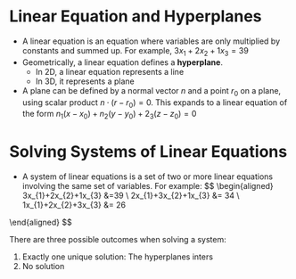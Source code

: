 # Linear Equation and Hyperplanes
- A linear equation is an equation where variables are only multiplied by constants and summed up. For example, $3x_{1}+2x_{2}+1x_{3}=39$
- Geometrically, a linear equation defines a **hyperplane**.
	- In 2D, a linear equation represents a line
	- In 3D, it represents a plane
- A plane can be defined by a normal vector $n$ and a point $r_{0}$ on a plane, using scalar product $n \cdot (r - r_{0}) = 0$. This expands to a linear equation of the form $n_{1}(x-x_{0}) + n_{2}(y-y_{0})+2_{3}(z-z_{0})=0$

# Solving Systems of Linear Equations
- A system of linear equations is a set of two or more linear equations involving the same set of variables. For example:
$$
\begin{aligned}
3x_{1}+2x_{2}+1x_{3} &=39 \\
2x_{1}+3x_{2}+1x_{3} &= 34 \\
1x_{1}+2x_{2}+3x_{3} &= 26

\end{aligned}
$$

There are three possible outcomes when solving a system:
1. Exactly one unique solution: The hyperplanes inters
2. No solution